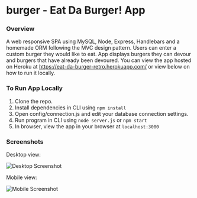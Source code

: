 # burger - Eat Da Burger! App
### Overview
A web responsive SPA using MySQL, Node, Express, Handlebars and a homemade ORM following the MVC design pattern. Users can enter a custom burger they would like to eat. App displays burgers they can devour and burgers that have already been devoured. You can view the app hosted on Heroku at https://eat-da-burger-retro.herokuapp.com/ or view below on how to run it locally.

### To Run App Locally
1. Clone the repo.
2. Install dependencies in CLI using `npm install`
3. Open config/connection.js and edit your database connection settings.
4. Run program in CLI using `node server.js` or `npm start`
5. In browser, view the app in your browser at `localhost:3000`

### Screenshots
Desktop view:

![Desktop Screenshot](https://i.imgur.com/gsYZUvQ.png)

Mobile view:

![Mobile Screenshot](https://i.imgur.com/53jwcHt.png)
